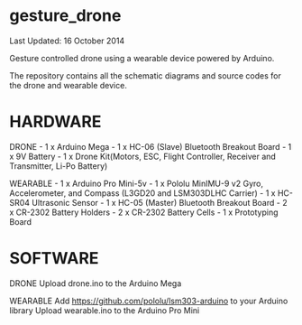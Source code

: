 gesture_drone
=============
Last Updated: 16 October 2014

Gesture controlled drone using a wearable device powered by Arduino.

The repository contains all the schematic diagrams and source codes for the drone and wearable device.

HARDWARE
=============
  DRONE
    - 1 x Arduino Mega
    - 1 x HC-06 (Slave) Bluetooth Breakout Board
    - 1 x 9V Battery
    - 1 x Drone Kit(Motors, ESC, Flight Controller, Receiver and Transmitter, Li-Po Battery)

  WEARABLE
    - 1 x Arduino Pro Mini-5v
    - 1 x Pololu MinIMU-9 v2 Gyro, Accelerometer, and Compass (L3GD20 and LSM303DLHC Carrier)
    - 1 x HC-SR04 Ultrasonic Sensor
    - 1 x HC-05 (Master) Bluetooth Breakout Board
    - 2 x CR-2302 Battery Holders
    - 2 x CR-2302 Battery Cells
    - 1 x Prototyping Board
    
    
SOFTWARE
=============
  DRONE
    Upload drone.ino to the Arduino Mega
  
  WEARABLE
    Add https://github.com/pololu/lsm303-arduino to your Arduino library
    Upload wearable.ino to the Arduino Pro Mini
    
